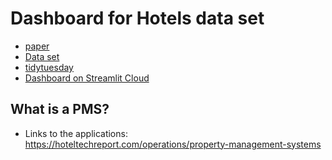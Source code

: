 # Dashboard for Hotels data set

- [paper](https://www.sciencedirect.com/science/article/pii/S2352340918315191)
- [Data set](https://github.com/rfordatascience/tidytuesday/tree/master/data/2020/2020-02-11)
- [tidytuesday](https://github.com/rfordatascience/tidytuesday/tree/master/data/2020/2020-02-11)
- [Dashboard on Streamlit Cloud](https://stdiff-hotels-streamlit-app-m5ge83.streamlit.app/Booking_of_the_Day)


## What is a PMS?

- Links to the applications: https://hoteltechreport.com/operations/property-management-systems
